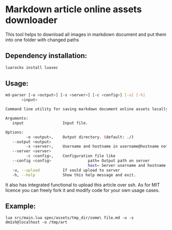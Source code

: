# Markdown article online assets downloader

This tool helps to download all images in markdown document and put them into one folder with changed paths

## Dependency installation:

```bash
luarocks install luasec
```

## Usage: 

```bash
md-parser [-o <output>] [-s <server>] [-c <config>] [-u] [-h]
       <input>

Command line utility for saving markdown document online assets locally and upload it to server with scp

Arguments:
   input                 Input file.

Options:
         -o <output>,    Output directory. (default: ./)
   --output <output>
         -s <server>,    Username and hostname in username@hostname notation.
   --server <server>
         -c <config>,    Configuration file like
   --config <config>     			path= Output path on server
                         			host= Server username and hostname in username@hostname notation
   -u, --upload          If sould upload to server
   -h, --help            Show this help message and exit.
```

It also has integrated functional to upload this article over ssh. As for MIT licence you can freely fork it and modify code for your own usage cases.

## Example:

```
lua src/main.lua spec/assets/tmp_dir/some\ file.md -u -s dm1sh@localhost -o /tmp/art
```
